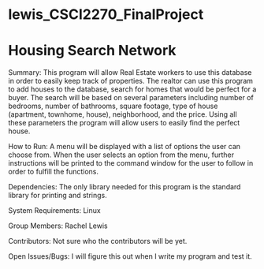# lewis_CSCI2270_FinalProject
# Housing Search Network

Summary:
This program will allow Real Estate workers to use this database in order to easily keep track of properties. The realtor can use this program to add houses to the database, search for homes that would be perfect for a buyer. The search will be based on several parameters including number of bedrooms, number of bathrooms, square footage, type of house (apartment, townhome, house), neighborhood, and the price. Using all these parameters the program will allow users to easily find the perfect house.

How to Run:
A menu will be displayed with a list of options the user can choose from. When the user selects an option from the menu, further instructions will be printed to the command window for the user to follow in order to fulfill the functions.

Dependencies:
The only library needed for this program is the standard library for printing and strings.

System Requirements:
Linux

Group Members:
Rachel Lewis

Contributors:
Not sure who the contributors will be yet.

Open Issues/Bugs:
I will figure this out when I write my program and test it.
